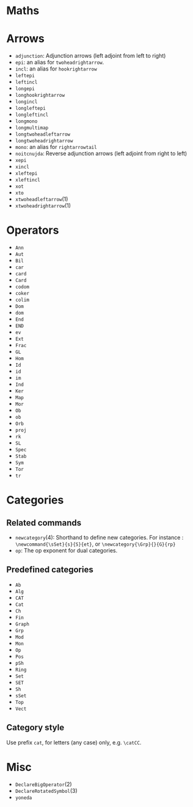 Maths
=====

# Arrows

* `adjunction`: Adjunction arrows (left adjoint  from left to right)
* `epi`: an alias for `twoheadrightarrow`.
* `incl`: an alias for `hookrightarrow`
* `leftepi`
* `leftincl`
* `longepi`
* `longhookrightarrow`
* `longincl`
* `longleftepi`
* `longleftincl`
* `longmono`
* `longmultimap`
* `longtwoheadleftarrow`
* `longtwoheadrightarrow`
* `mono`: an alias for `rightarrowtail`
* `noitcnujda`: Reverse adjunction arrows (left adjoint from right to left)
* `xepi`
* `xincl`
* `xleftepi`
* `xleftincl`
* `xot`
* `xto`
* `xtwoheadleftarrow`(1)
* `xtwoheadrightarrow`(1)

# Operators

* `Ann`
* `Aut`
* `Bil`
* `car`
* `card`
* `Card`
* `codom`
* `coker`
* `colim`
* `Dom`
* `dom`
* `End`
* `END`
* `ev`
* `Ext`
* `Frac`
* `GL`
* `Hom`
* `Id`
* `id`
* `im`
* `Ind`
* `Ker`
* `Map`
* `Mor`
* `Ob`
* `ob`
* `Orb`
* `proj`
* `rk`
* `SL`
* `Spec`
* `Stab`
* `Sym`
* `Tor`
* `tr`

# Categories

## Related commands

* `newcategory`(4): Shorthand to define new categories. For instance : `\newcommand{\sSet}{s}{S}{et}`, or `\newcategory{\Grp}{}{G}{rp}`
* `op`: The op exponent for dual categories.

## Predefined categories

* `Ab`
* `Alg`
* `CAT`
* `Cat`
* `Ch`
* `Fin`
* `Graph`
* `Grp`
* `Mod`
* `Mon`
* `Op`
* `Pos`
* `pSh`
* `Ring`
* `Set`
* `SET`
* `Sh`
* `sSet`
* `Top`
* `Vect`

## Category style

Use prefix `cat`, for letters (any case) only, e.g. `\catCC`.

# Misc

* `DeclareBigOperator`(2)
* `DeclareRotatedSymbol`(3)
* `yoneda`
